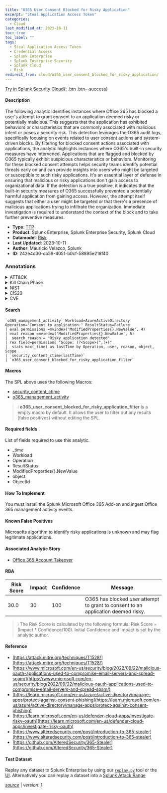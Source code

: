 ```yaml
---
title: "O365 User Consent Blocked for Risky Application"
excerpt: "Steal Application Access Token"
categories:
  - Cloud
last_modified_at: 2023-10-11
toc: true
toc_label: ""
tags:
  - Steal Application Access Token
  - Credential Access
  - Splunk Enterprise
  - Splunk Enterprise Security
  - Splunk Cloud
  - Risk
redirect_from: cloud/o365_user_consent_blocked_for_risky_application/
---
```




[Try in Splunk Security Cloud](https://www.splunk.com/en_us/cyber-security.html){: .btn .btn--success}

#### Description

The following analytic identifies instances where Office 365 has blocked a user&#39;s attempt to grant consent to an application deemed risky or potentially malicious. This suggests that the application has exhibited behaviors or characteristics that are commonly associated with malicious intent or poses a security risk. This detection leverages the O365 audit logs, specifically focusing on events related to user consent actions and system-driven blocks. By filtering for blocked consent actions associated with applications, the analytic highlights instances where O365&#39;s built-in security measures have intervened. Applications that are flagged and blocked by O365 typically exhibit suspicious characteristics or behaviors. Monitoring for these blocked consent attempts helps security teams identify potential threats early on and can provide insights into users who might be targeted or susceptible to such risky applications. It&#39;s an essential layer of defense in ensuring that malicious or risky applications don&#39;t gain access to organizational data. If the detection is a true positive, it indicates that the built-in security measures of O365 successfully prevented a potentially harmful application from gaining access. However, the attempt itself suggests that either a user might be targeted or that there&#39;s a presence of malicious applications trying to infiltrate the organization. Immediate investigation is required to understand the context of the block and to take further preventive measures.

- **Type**: [TTP](https://github.com/splunk/security_content/wiki/Detection-Analytic-Types)
- **Product**: Splunk Enterprise, Splunk Enterprise Security, Splunk Cloud
- **Datamodel**: [Risk](https://docs.splunk.com/Documentation/CIM/latest/User/Risk)
- **Last Updated**: 2023-10-11
- **Author**: Mauricio Velazco, Splunk
- **ID**: 242e4d30-cb59-4051-b0cf-58895e218f40

### Annotations
<details>
  <summary>ATT&CK</summary>

<div markdown="1">

#### [ATT&CK](https://attack.mitre.org/)

| ID          | Technique   | Tactic         |
| ----------- | ----------- |--------------- |
| [T1528](https://attack.mitre.org/techniques/T1528/) | Steal Application Access Token | Credential Access |

</div>
</details>


<details>
  <summary>Kill Chain Phase</summary>

<div markdown="1">

* Exploitation


</div>
</details>


<details>
  <summary>NIST</summary>

<div markdown="1">

* DE.CM



</div>
</details>

<details>
  <summary>CIS20</summary>

<div markdown="1">

* CIS 10



</div>
</details>

<details>
  <summary>CVE</summary>

<div markdown="1">


</div>
</details>


#### Search

```
`o365_management_activity` Workload=AzureActiveDirectory Operation="Consent to application." ResultStatus=Failure 
| eval permissions =mvindex('ModifiedProperties{}.NewValue', 4) 
| eval reason =mvindex('ModifiedProperties{}.NewValue', 5) 
|  search reason = "Risky application detected" 
| rex field=permissions "Scope: (?<Scope>[^,]+)" 
|  stats max(_time) as lastTime by Operation, user, reason, object, Scope 
| `security_content_ctime(lastTime)` 
| `o365_user_consent_blocked_for_risky_application_filter`
```

#### Macros
The SPL above uses the following Macros:
* [security_content_ctime](https://github.com/splunk/security_content/blob/develop/macros/security_content_ctime.yml)
* [o365_management_activity](https://github.com/splunk/security_content/blob/develop/macros/o365_management_activity.yml)

> :information_source:
> **o365_user_consent_blocked_for_risky_application_filter** is a empty macro by default. It allows the user to filter out any results (false positives) without editing the SPL.



#### Required fields
List of fields required to use this analytic.
* _time
* Workload
* Operation
* ResultStatus
* ModifiedProperties{}.NewValue
* object
* ObjectId



#### How To Implement
You must install the Splunk Microsoft Office 365 Add-on and ingest Office 365 management activity events.
#### Known False Positives
Microsofts algorithm to identify risky applications is unknown and may flag legitimate applications.

#### Associated Analytic Story
* [Office 365 Account Takeover](/stories/office_365_account_takeover)




#### RBA

| Risk Score  | Impact      | Confidence   | Message      |
| ----------- | ----------- |--------------|--------------|
| 30.0 | 30 | 100 | O365 has blocked $user$ attempt to grant to consent to an application deemed risky. |


> :information_source:
> The Risk Score is calculated by the following formula: Risk Score = (Impact * Confidence/100). Initial Confidence and Impact is set by the analytic author.


#### Reference

* [https://attack.mitre.org/techniques/T1528/](https://attack.mitre.org/techniques/T1528/)
* [https://www.microsoft.com/en-us/security/blog/2022/09/22/malicious-oauth-applications-used-to-compromise-email-servers-and-spread-spam/](https://www.microsoft.com/en-us/security/blog/2022/09/22/malicious-oauth-applications-used-to-compromise-email-servers-and-spread-spam/)
* [https://learn.microsoft.com/en-us/azure/active-directory/manage-apps/protect-against-consent-phishing](https://learn.microsoft.com/en-us/azure/active-directory/manage-apps/protect-against-consent-phishing)
* [https://learn.microsoft.com/en-us/defender-cloud-apps/investigate-risky-oauth](https://learn.microsoft.com/en-us/defender-cloud-apps/investigate-risky-oauth)
* [https://www.alteredsecurity.com/post/introduction-to-365-stealer](https://www.alteredsecurity.com/post/introduction-to-365-stealer)
* [https://github.com/AlteredSecurity/365-Stealer](https://github.com/AlteredSecurity/365-Stealer)



#### Test Dataset
Replay any dataset to Splunk Enterprise by using our [`replay.py`](https://github.com/splunk/attack_data#using-replaypy) tool or the [UI](https://github.com/splunk/attack_data#using-ui).
Alternatively you can replay a dataset into a [Splunk Attack Range](https://github.com/splunk/attack_range#replay-dumps-into-attack-range-splunk-server)




[*source*](https://github.com/splunk/security_content/tree/develop/detections/cloud/o365_user_consent_blocked_for_risky_application.yml) \| *version*: **1**